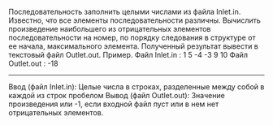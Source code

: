 Последовательность заполнить целыми числами из файла Inlet.in. Известно, что все элементы последовательности различны.
Вычислить произведение наибольшего из отрицательных элементов последовательности на номер, по порядку следования в 
структуре от ее начала, максимального элемента.
Полученный результат вывести в текстовый файл Outlet.out.
Пример.
Файл Inlet.in : 1 5 -4 -3 9 10
Файл Outlet.out : -18
* * * * * * * * * * * * * * * * * * * * * * * * * * * * * * * * * * * * * * * * * * * * * * * * * * * * * * * * * * * *
Ввод (файл Inlet.in):
Целые числа в строках, разделенные между собой в каждой из строк пробелом
Вывод (файл Outlet.out):
Значение произведения или -1, если входной файл пуст или в нем нет отрицательных элементов.
